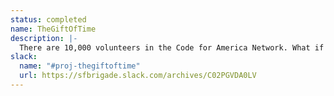 ```yaml
---
status: completed
name: TheGiftOfTime
description: |-
  There are 10,000 volunteers in the Code for America Network. What if we could help those volunteers turn their time into corporate donations to local volunteer brigades, and help groups across the country achieve financial stability.
slack:
  name: "#proj-thegiftoftime"
  url: https://sfbrigade.slack.com/archives/C02PGVDA0LV
---
```


